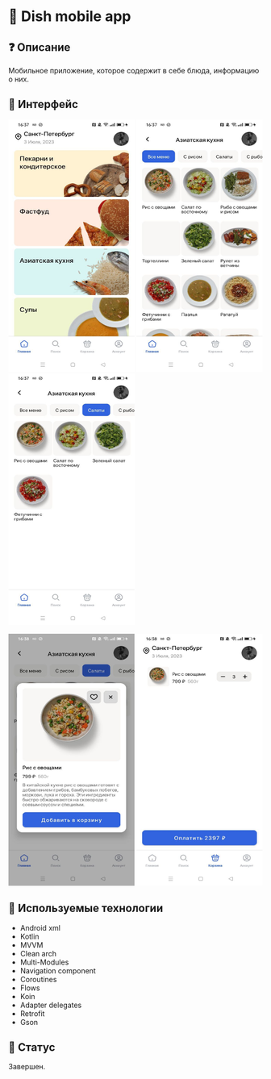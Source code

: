 # 📱 Dish mobile app

## ❓ Описание
Мобильное приложение, которое содержит в себе блюда, информацию о них.

## 🎨 Интерфейс
<img src="https://github.com/Lefrut/Dish/blob/hot_fix-readme.md/images/home_screen.jpg" width="250" height="500"> <img src="https://github.com/Lefrut/Dish/blob/hot_fix-readme.md/images/category_screen1.jpg" width="250" height="500"> <img src="https://github.com/Lefrut/Dish/blob/hot_fix-readme.md/images/category_screen2.jpg" width="250" height="500">

<img src="https://github.com/Lefrut/Dish/blob/hot_fix-readme.md/images/category_dialog.jpg" width="250" height="500"> <img src="https://github.com/Lefrut/Dish/blob/hot_fix-readme.md/images/cart_screen.jpg" width="250" height="500">

## 📃 Используемые технологии
- Android xml
- Kotlin
- MVVM
- Clean arch
- Multi-Modules
- Navigation component
- Coroutines
- Flows
- Koin
- Adapter delegates
- Retrofit
- Gson

## 🚧 Статус
Завершен.

